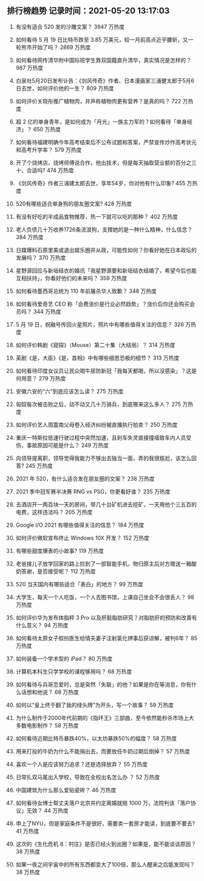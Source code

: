 
## 排行榜趋势 记录时间：2021-05-20 13:17:03
  
  1. 有没有适合 520 发的沙雕文案？ 3947 万热度
    
  2. 如何看待 5 月 19 日比特币跌至 3.85 万美元，较一月前高点近乎腰斩，又一轮熊市开始了吗？ 2869 万热度
    
  3. 如何看待网传清华附中国际班学生靠双国籍直升清华，真实情况是怎样的？ 987 万热度
    
  4. 白泉社5月20日发布讣告：《剑风传奇》作者、日本漫画家三浦健太郎于5月6日去世，如何评价他的一生？ 809 万热度
    
  5. 如何评价关晓彤推广植物肉，并声称植物肉更有营养？是真的吗？ 722 万热度
    
  6. 超 2 亿的单身青年，是如何成为「月光」一族主力军的？如何看待「单身经济」？ 650 万热度
    
  7. 如何看待福建明确今年高考结束后不公布试题和答案，严禁宣传炒作高考状元和高考升学率？ 579 万热度
    
  8. 开了个烧烤店，烧烤师傅说合作，他出技术，但是每天抽取营业额的百分之三十，合适吗? 474 万热度
    
  9. 《剑风传奇》作者三浦建太郎去世，享年54岁，你对他有什么印象? 455 万热度
    
  10. 520有哪些适合单身狗的朋友圈文案? 428 万热度
    
  11. 有没有好吃的半成品食物推荐，热一下就可以吃的那种？ 402 万热度
    
  12. 老人负债几十万收养1726条流浪狗，支撑她的是一种什么精神，什么信念？ 384 万热度
    
  13. 日媒爆料石原里美或退出娱乐圈并从政，可能性如何？你看好她在日本政坛的发展吗？ 370 万热度
    
  14. 星野源回应与新垣结衣的婚讯「我星野源要和新垣结衣结婚了，希望今后也能互相扶持」，你看好他们的未来吗？ 359 万热度
    
  15. 如何看待墨西哥总统为 110 年前屠杀华人致歉？ 348 万热度
    
  16. 如何看待爱奇艺 CEO 称「会费涨价是行业必然趋势」？涨价后你还会购买会员吗？ 344 万热度
    
  17. 5 月 19 日，祝融号传回火星照片，照片中有哪些值得关注的信息？ 326 万热度
    
  18. 如何评价韩剧《窥探》（Mouse）第二十集（大结局）？ 314 万热度
    
  19. 英剧《是，大臣》《是，首相》中有哪些细思恐极的细节？ 313 万热度
    
  20. 如何看待印度女议员让民众喝牛尿防新冠「我每天都喝，所以没感染」？这是何用意？ 279 万热度
    
  21. 安徽六安的“六”到底应该怎么读？ 275 万热度
    
  22. 匈奴每次被击败之后，动不动又几十万骑兵，到底哪来这么多人？ 275 万热度
    
  23. 如何评价艺人周震南父母卷入经济纠纷被直播执行拍卖？ 250 万热度
    
  24. 重庆一特斯拉低速行驶过程中突然加速，且刹车失灵直接撞墙致车内人员受伤，事故原因可能是什么？ 249 万热度
    
  25. 向领导提离职，领导觉得我能力不够出去独当一面，弄的我很尴尬，该怎么回答? 245 万热度
    
  26. 2021 年 520，有什么适合发在朋友圈的文案？ 238 万热度
    
  27. 2021 季中冠军赛半决赛 RNG vs PSG，你更看好谁？ 235 万热度
    
  28. 去酒店开一两百块一天的房间，带几十台矿机进去挖矿，一天用他个三五百的电费，这样违法吗？ 205 万热度
    
  29. Google I/O 2021 有哪些值得关注的信息？ 184 万热度
    
  30. 如何评价微软宣布终止 Windows 10X 开发？ 152 万热度
    
  31. 有哪些甜度爆表的小故事? 119 万热度
    
  32. 老爸接儿子放学回家的路上捡到了一部智能手机，物归原主后对方赠送一箱酸奶答谢，是否接受呢？ 112 万热度
    
  33. 520 当天国内有哪些适合「表白」的地方？ 99 万热度
    
  34. 大学生，每天一个人吃饭，一个人去图书馆，上课自己坐会不会很丢人？ 98 万热度
    
  35. 如何评价华为发布体脂秤 3 Pro 以及肝脏脂肪研究？对脂肪肝的预防和改善有什么意义？ 94 万热度
    
  36. 如何看待太原女子假扮医生给情夫妻子注射氯化钾事后获谅解，被判6年？ 85 万热度
    
  37. 如何装备一个学术型的 iPad？ 80 万热度
    
  38. 计算机本科生只学学校的课程够用吗？ 68 万热度
    
  39. 如何看待与兵哥恋爱时，总是突然「失联」的他？如果是你在等消息，你有什么话想和他说？ 68 万热度
    
  40. 如何以“皇上终于翻了我的绿头牌”为开头，写一个故事？ 59 万热度
    
  41. 为什么制作于2000年代前期的《指环王》三部曲，至今依然能秒杀市场上大多数电影制作？ 58 万热度
    
  42. 如何看待近期比特币暴跌40%，以太坊暴跌50%的幅度？ 58 万热度
    
  43. 用来打投的牛奶为什么不能捐出去，而要放任牛奶过期后倒掉？ 57 万热度
    
  44. 喜欢一个人是应该努力追求？还是选择放弃？ 55 万热度
    
  45. 日常扎双马尾出入学校，导致在全校出名怎么办 ？ 52 万热度
    
  46. 中国建筑为什么那么爱贴瓷砖？ 46 万热度
    
  47. 如何看待女博士帮丈夫落户北京并约定离婚就赔 1000 万，法院判该「落户协议」无效？ 44 万热度
    
  48. 申上了NYU，但是家庭条件不是很好，需要卖一套房才能读，到底要不要去? 41 万热度
    
  49. 这次的《生化危机 8：村庄》是否已经火到出圈？如果是，能不能谈谈原因？ 38 万热度
    
  50. 如果一夜之间宇宙中的所有东西都变大了100倍，那么人醒来之后能发现吗？ 38 万热度
    